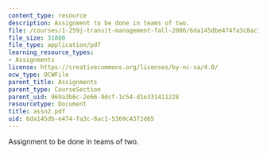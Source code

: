 ```yaml
---
content_type: resource
description: Assignment to be done in teams of two.
file: /courses/1-259j-transit-management-fall-2006/6da145dbe474fa3c8ac15369c4372d65_assn2.pdf
file_size: 31880
file_type: application/pdf
learning_resource_types:
- Assignments
license: https://creativecommons.org/licenses/by-nc-sa/4.0/
ocw_type: OCWFile
parent_title: Assignments
parent_type: CourseSection
parent_uid: 969a3b6c-2e66-9dcf-1c54-d1e331411228
resourcetype: Document
title: assn2.pdf
uid: 6da145db-e474-fa3c-8ac1-5369c4372d65
---
```

Assignment to be done in teams of two.